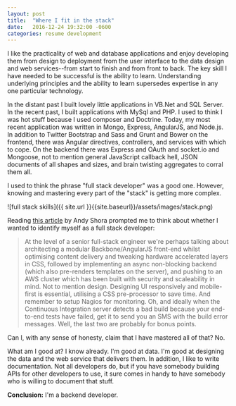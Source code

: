 ```yaml
---
layout: post
title:  "Where I fit in the stack"
date:   2016-12-24 19:32:00 -0600
categories: resume development
---
```

<a id="top"></a>

I like the practicality of web and database applications and enjoy developing them from design to deployment from the user interface to the data design and web services--from start to finish and from front to back.  The key skill I have needed to be successful is the ability to learn.  Understanding underlying principles and the ability to learn supersedes expertise in any one particular technology.

In the distant past I built lovely little applications in VB.Net and SQL Server.  In the recent past, I built applications with MySql and PHP.  I used to think I was hot stuff because I used composer and Doctrine.  Today, my most recent application was written in Mongo, Express, AngularJS, and Node.js.  In addition to Twitter Bootstrap and Sass and Grunt and Bower on the frontend, there was Angular directives, controllers, and services with which to cope.  On the backend there was Express and OAuth and socket.io and Mongoose, not to mention general JavaScript callback hell, JSON documents of all shapes and sizes, and brain twisting aggregates to corral them all.

I used to think the phrase "full stack developer" was a good one.  However, knowing and mastering every part of the "stack" is getting more complex.

![full stack skills]({{ site.url }}{{site.baseurl}}/assets/images/stack.png)

Reading [this article](http://andyshora.com/full-stack-developers.html) by Andy Shora prompted me to think about whether I wanted to identify myself as a full stack developer:

>At the level of a senior full-stack engineer we're perhaps talking about architecting a modular Backbone/AngularJS front-end whilst optimising content delivery and tweaking hardware accelerated layers in CSS, followed by implementing an async non-blocking backend (which also pre-renders templates on the server), and pushing to an AWS cluster which has been built with security and scaleability in mind. Not to mention design. Designing UI responsively and mobile-first is essential, utilising a CSS pre-processor to save time. And remember to setup Nagios for monitoring. Oh, and ideally when the Continuous Integration server detects a bad build because your end-to-end tests have failed, get it to send you an SMS with the build error messages. Well, the last two are probably for bonus points.

Can I, with any sense of honesty, claim that I have mastered all of that?  No.

What am I good at?  I know already.  I'm good at data.  I'm good at designing the data and the web service that delivers them.  In addition, I like to write documentation.  Not all developers do, but if you have somebody building APIs for other developers to use, it sure comes in handy to have somebody who is willing to document that stuff.

**Conclusion:**  I'm a backend developer.
